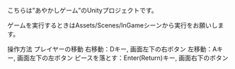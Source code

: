 こちらは”あやかしゲーム”のUnityプロジェクトです。

ゲームを実行するときはAssets/Scenes/InGameシーンから実行をお願いします。

操作方法
プレイヤーの移動
右移動：Dキー, 画面左下の右ボタン
左移動：Aキー, 画面左下の左ボタン
ピースを落とす：Enter(Return)キー, 画面右下のボタン
